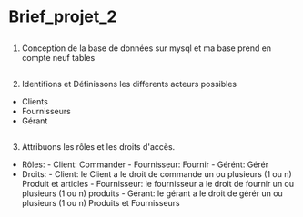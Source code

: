 # Brief_projet_2

##
1. Conception de la base de données sur mysql et ma base prend en compte neuf tables 
###
##
2. Identifions et Définissons les differents acteurs possibles
- Clients 
- Fournisseurs
- Gérant
###
##
3. Attribuons les rôles et les droits d'accès.
- Rôles:
       - Client: Commander
       - Fournisseur: Fournir
       - Gérént: Gérér
- Droits: 
      - Client: le Client a le droit de commande un ou plusieurs (1 ou n) Produit et articles
      - Fournisseur: le fournisseur a le droit de fournir un ou plusieurs (1 ou n) produits
      - Gérant: le gérant a le droit de gérér un ou plusieurs (1 ou n) Produits et Fournisseurs
  ###
